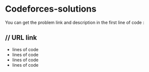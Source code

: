 # Codeforces-solutions
You can get the problem link and description in the first line of code :
## // URL link 
* lines of code 
* lines of code
* lines of code
* lines of code
